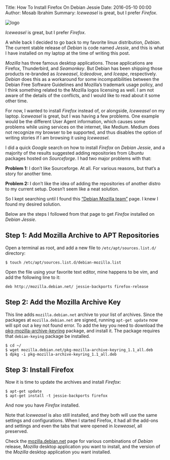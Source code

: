 Title: How To Install Firefox On Debian Jessie
Date: 2016-05-10 00:00
Author: Mosab Ibrahim
Summary: *Iceweasel* is great, but I prefer *Firefox*.

![logo]({attach}/images/firefox-iceweasel-debian.png)

*Iceweasel* is great, but I prefer *Firefox*.

A while back I decided to go back to my favorite linux distribution, *Debian*.
The current stable release of *Debian* is code named *Jessie*, and this is what
I have installed on my laptop at the time of writing this post.

*Mozilla* has three famous desktop applications. Those applications are Firefox,
Thunderbird, and *Seamonkey*. But Debian has been shipping those products
re-branded as *Iceweasel*, *Icdeodove*, and *Iceape*, respectively. *Debian*
does this as a workaround for some incompatibilities between the Debian Free
Software Guidelines and Mozilla’s trademark usage policy, and I think something
related to the Mozilla logos licensing as well. I am not aware of the details of
the conflicts, and I would like to read about it some other time.

For now, I wanted to install *Firefox* instead of, or alongside, *Iceweasel* on my
laptop. *Iceweasel* is great, but I was having a few problems. One example would
be the different User Agent information, which causes some problems while using
services on the internet, like Medium. Medium does not recognize my browser to be
supported, and thus disables the option of writing stories if I am browsing it
using *Iceweasel*.

I did a quick *Google* search on how to install *Firefox* on *Debian Jessie*,
and a majority of the results suggested adding repositories from *Ubuntu*
packages hosted on *Sourceforge*. I had two major problems with that:


**Problem 1:** I don’t like Sourceforge. At all. For various reasons, but that’s
a story for another time.

**Problem 2:** I don’t like the idea of adding the repositories of another
distro to my current setup. Doesn’t seem like a neat solution.

So I kept searching until I found this [“Debian Mozilla team”](http://mozilla.debian.net/) page. I knew I found my desired solution.

Below are the steps I followed from that page to get *Firefox* installed on
*Debian Jessie*.

## Step 1: Add Mozilla Archive to APT Repositories

Open a terminal as root, and add a new file to `/etc/apt/sources.list.d/`
directory:

```
$ touch /etc/apt/sources.list.d/debian-mozilla.list
```

Open the file using your favorite text editor, mine happens to be vim, and add
the following line to it:

```
deb http://mozilla.debian.net/ jessie-backports firefox-release
```

## Step 2: Add the Mozilla Archive Key

This line adds `mozilla.debian.net` archive to your list of archives. Since the
packages at `mozilla.debian.net` are signed, running `apt-get update` now will
spit out a key not found error. To add the key you need to download the
[pkg-mozilla-archive-keyring](http://mozilla.debian.net/pkg-mozilla-archive-keyring_1.1_all.deb)
package, and install it. The package requires that `debian-keying` package be
installed.

```
$ cd ~/
$ wget mozilla.debian.net/pkg-mozilla-archive-keyring_1.1_all.deb
$ dpkg -i pkg-mozilla-archive-keyring_1.1_all.deb
```

## Step 3: Install Firefox

Now it is time to update the archives and install *Firefox*:

```
$ apt-get update
$ apt-get install -t jessie-backports firefox
```

And now you have *Firefox* installed.

Note that *Iceweasel* is also still installed, and they both will use the same
settings and configurations. When I started Firefox, it had all the add-ons and
settings and even the tabs that were opened in *Iceweasel*, all preserved.

Check the [mozilla.debian.net](http://mozilla.debian.net/) page for various
combinations of *Debian* release, *Mozilla* desktop application you want to
install, and the version of the *Mozilla* desktop application you want
installed.
